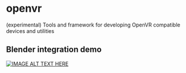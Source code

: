 # openvr
(experimental) Tools and framework for developing OpenVR compatible devices and utilities

## Blender integration demo

[![IMAGE ALT TEXT HERE](https://img.youtube.com/vi/Fg5EHDCsN68/0.jpg)](https://www.youtube.com/watch?v=Fg5EHDCsN68)
